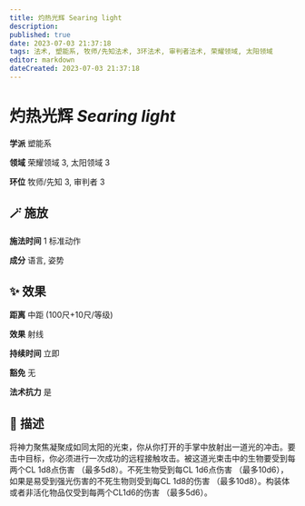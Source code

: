 ```yaml
---
title: 灼热光辉 Searing light
description: 
published: true
date: 2023-07-03 21:37:18
tags: 法术, 塑能系, 牧师/先知法术, 3环法术, 审判者法术, 荣耀领域, 太阳领域
editor: markdown
dateCreated: 2023-07-03 21:37:18
---
```


# **灼热光辉** *Searing light*

**学派** 塑能系 

**领域** 荣耀领域 3, 太阳领域 3

**环位** 牧师/先知 3, 审判者 3

## 🪄 施放

**施法时间** 1 标准动作

**成分** 语言, 姿势

## ✨ 效果  

**距离** 中距 (100尺+10尺/等级) 

**效果** 射线 

**持续时间** 立即 

**豁免** 无

**法术抗力** 是

## 📖 描述

将神力聚焦凝聚成如同太阳的光束，你从你打开的手掌中放射出一道光的冲击。要击中目标，你必须进行一次成功的远程接触攻击。被这道光束击中的生物要受到每两个CL 1d8点伤害 （最多5d8）。不死生物受到每CL 1d6点伤害 （最多10d6），如果是易受到强光伤害的不死生物则受到每CL 1d8的伤害 （最多10d8）。构装体或者非活化物品仅受到每两个CL1d6的伤害 （最多5d6）。
    